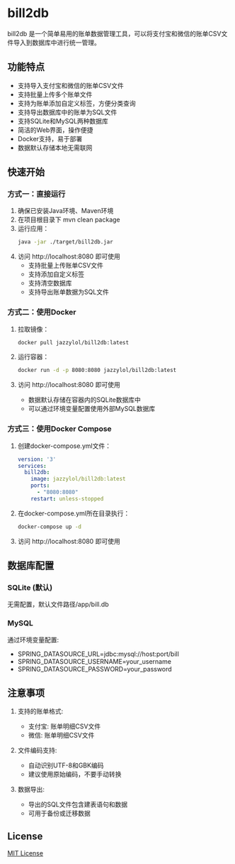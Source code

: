 # bill2db

bill2db 是一个简单易用的账单数据管理工具，可以将支付宝和微信的账单CSV文件导入到数据库中进行统一管理。

## 功能特点

- 支持导入支付宝和微信的账单CSV文件
- 支持批量上传多个账单文件
- 支持为账单添加自定义标签，方便分类查询
- 支持导出数据库中的账单为SQL文件
- 支持SQLite和MySQL两种数据库
- 简洁的Web界面，操作便捷
- Docker支持，易于部署
- 数据默认存储本地无需联网

## 快速开始

### 方式一：直接运行

1. 确保已安装Java环境、Maven环境
2. 在项目根目录下 mvn clean package
3. 运行应用：
   ```bash
   java -jar ./target/bill2db.jar
   ```
4. 访问 http://localhost:8080 即可使用
   - 支持批量上传账单CSV文件
   - 支持添加自定义标签
   - 支持清空数据库
   - 支持导出账单数据为SQL文件

### 方式二：使用Docker

1. 拉取镜像：
   ```bash
   docker pull jazzylol/bill2db:latest
   ```

2. 运行容器：
   ```bash
   docker run -d -p 8080:8080 jazzylol/bill2db:latest
   ```

3. 访问 http://localhost:8080 即可使用
   - 数据默认存储在容器内的SQLite数据库中
   - 可以通过环境变量配置使用外部MySQL数据库

### 方式三：使用Docker Compose

1. 创建docker-compose.yml文件：
   ```yaml
   version: '3'
   services:
     bill2db:
       image: jazzylol/bill2db:latest
       ports:
         - "8080:8080"
       restart: unless-stopped
   ```

2. 在docker-compose.yml所在目录执行：
   ```bash
   docker-compose up -d
   ```

3. 访问 http://localhost:8080 即可使用

## 数据库配置

### SQLite (默认)
无需配置，默认文件路径/app/bill.db

### MySQL
通过环境变量配置:
- SPRING_DATASOURCE_URL=jdbc:mysql://host:port/bill
- SPRING_DATASOURCE_USERNAME=your_username
- SPRING_DATASOURCE_PASSWORD=your_password

## 注意事项

1. 支持的账单格式:
   - 支付宝: 账单明细CSV文件
   - 微信: 账单明细CSV文件

2. 文件编码支持:
   - 自动识别UTF-8和GBK编码
   - 建议使用原始编码，不要手动转换

3. 数据导出:
   - 导出的SQL文件包含建表语句和数据
   - 可用于备份或迁移数据

## License

[MIT License](LICENSE)